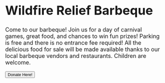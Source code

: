 <head>
 <body>
  <h1 style="font-size:40px;">Wildfire Relief Barbeque</h1>
  <p style="font-size:18px">
   Come to our barbeque!
  Join us for a day of carnival games, great food, and chances to win fun prizes! 
   Parking is free and there is no entrance fee required! 
   All the delicious food for sale will be made available thanks to our local barbeque vendors and restaurants. 
   Children are welcome. 
  </p>
  <button type="button">Donate Here!</button>
  </body>
